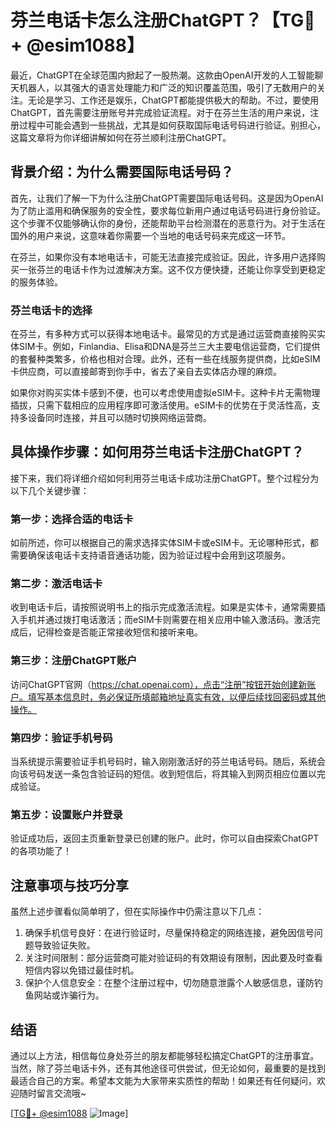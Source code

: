 # 芬兰电话卡怎么注册ChatGPT？【TG💪+ @esim1088】

最近，ChatGPT在全球范围内掀起了一股热潮。这款由OpenAI开发的人工智能聊天机器人，以其强大的语言处理能力和广泛的知识覆盖范围，吸引了无数用户的关注。无论是学习、工作还是娱乐，ChatGPT都能提供极大的帮助。不过，要使用ChatGPT，首先需要注册账号并完成验证流程。对于在芬兰生活的用户来说，注册过程中可能会遇到一些挑战，尤其是如何获取国际电话号码进行验证。别担心，这篇文章将为你详细讲解如何在芬兰顺利注册ChatGPT。

## 背景介绍：为什么需要国际电话号码？

首先，让我们了解一下为什么注册ChatGPT需要国际电话号码。这是因为OpenAI为了防止滥用和确保服务的安全性，要求每位新用户通过电话号码进行身份验证。这个步骤不仅能够确认你的身份，还能帮助平台检测潜在的恶意行为。对于生活在国外的用户来说，这意味着你需要一个当地的电话号码来完成这一环节。

在芬兰，如果你没有本地电话卡，可能无法直接完成验证。因此，许多用户选择购买一张芬兰的电话卡作为过渡解决方案。这不仅方便快捷，还能让你享受到更稳定的服务体验。

### **芬兰电话卡的选择**

在芬兰，有多种方式可以获得本地电话卡。最常见的方式是通过运营商直接购买实体SIM卡。例如，Finlandia、Elisa和DNA是芬兰三大主要电信运营商，它们提供的套餐种类繁多，价格也相对合理。此外，还有一些在线服务提供商，比如eSIM卡供应商，可以直接邮寄到你手中，省去了亲自去实体店办理的麻烦。

如果你对购买实体卡感到不便，也可以考虑使用虚拟eSIM卡。这种卡片无需物理插拔，只需下载相应的应用程序即可激活使用。eSIM卡的优势在于灵活性高，支持多设备同时连接，并且可以随时切换网络运营商。

## 具体操作步骤：如何用芬兰电话卡注册ChatGPT？

接下来，我们将详细介绍如何利用芬兰电话卡成功注册ChatGPT。整个过程分为以下几个关键步骤：

### 第一步：选择合适的电话卡

如前所述，你可以根据自己的需求选择实体SIM卡或eSIM卡。无论哪种形式，都需要确保该电话卡支持语音通话功能，因为验证过程中会用到这项服务。

### 第二步：激活电话卡

收到电话卡后，请按照说明书上的指示完成激活流程。如果是实体卡，通常需要插入手机并通过拨打电话激活；而eSIM卡则需要在相关应用中输入激活码。激活完成后，记得检查是否能正常接收短信和接听来电。

### 第三步：注册ChatGPT账户

访问ChatGPT官网（https://chat.openai.com），点击“注册”按钮开始创建新账户。填写基本信息时，务必保证所填邮箱地址真实有效，以便后续找回密码或其他操作。

### 第四步：验证手机号码

当系统提示需要验证手机号码时，输入刚刚激活好的芬兰电话号码。随后，系统会向该号码发送一条包含验证码的短信。收到短信后，将其输入到网页相应位置以完成验证。

### 第五步：设置账户并登录

验证成功后，返回主页重新登录已创建的账户。此时，你可以自由探索ChatGPT的各项功能了！

## 注意事项与技巧分享

虽然上述步骤看似简单明了，但在实际操作中仍需注意以下几点：

1. 确保手机信号良好：在进行验证时，尽量保持稳定的网络连接，避免因信号问题导致验证失败。
2. 关注时间限制：部分运营商可能对验证码的有效期设有限制，因此要及时查看短信内容以免错过最佳时机。
3. 保护个人信息安全：在整个注册过程中，切勿随意泄露个人敏感信息，谨防钓鱼网站或诈骗行为。

## 结语

通过以上方法，相信每位身处芬兰的朋友都能够轻松搞定ChatGPT的注册事宜。当然，除了芬兰电话卡外，还有其他途径可供尝试，但无论如何，最重要的是找到最适合自己的方案。希望本文能为大家带来实质性的帮助！如果还有任何疑问，欢迎随时留言交流哦~

[[TG💪+ @esim1088](https://t.me/s/esim1088) ![Image](https://i.postimg.cc/4NQfJmqS/Snipaste-2025-05-13-00-14-12.png)]